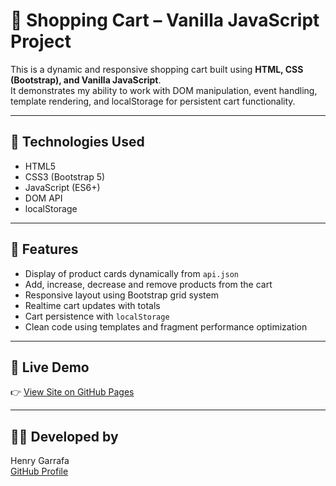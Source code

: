 # 🛒 Shopping Cart – Vanilla JavaScript Project

This is a dynamic and responsive shopping cart built using **HTML, CSS (Bootstrap), and Vanilla JavaScript**.  
It demonstrates my ability to work with DOM manipulation, event handling, template rendering, and localStorage for persistent cart functionality.

---

## 🔧 Technologies Used

- HTML5  
- CSS3 (Bootstrap 5)  
- JavaScript (ES6+)  
- DOM API  
- localStorage  

---

## 🎯 Features

- Display of product cards dynamically from `api.json`
- Add, increase, decrease and remove products from the cart
- Responsive layout using Bootstrap grid system
- Realtime cart updates with totals
- Cart persistence with `localStorage`
- Clean code using templates and fragment performance optimization

---

## 🚀 Live Demo

👉 [View Site on GitHub Pages](https://henrygarrafa.github.io/shopping-cart-js/)

---

## 👨‍💻 Developed by

Henry Garrafa  
[GitHub Profile](https://github.com/henrygarrafa)
